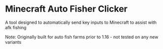 # Minecraft Auto Fisher Clicker

A tool designed to automatically send key inputs to Minecraft to assist with afk fishing

Note: Originally built for auto fish farms prior to 1.16 - not tested on any new variants
